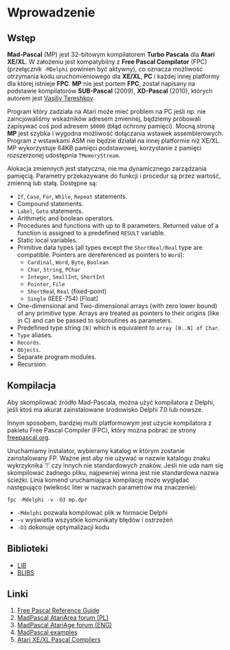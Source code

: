 # Wprowadzenie

## Wstęp

**Mad-Pascal** (MP) jest 32-bitowym kompilatorem **Turbo Pascala** dla **Atari XE/XL**. W założeniu jest kompatybilny z **Free Pascal Compilator** (FPC) (przełącznik `-MDelphi` powinien być aktywny), co oznacza możliwość otrzymania kodu uruchomieniowego dla **XE/XL**, **PC** i każdej innej platformy dla której istnieje **FPC**. **MP** nie jest portem **FPC**, został napisany na podstawie kompilatorów **SUB-Pascal** (2009), **XD-Pascal** (2010), których autorem jest [Vasiliy Tereshkov](mailto:vtereshkov@mail.ru).

Program który zadziała na Atari może mieć problem na PC jeśli np. nie zaincjowaliśmy wskaźników adresem zmiennej, będziemy próbowali zapisywać coś pod adresem `$0000` (błąd ochrony pamięci). Mocną stroną **MP** jest szybka i wygodna możliwość dołączania wstawek assemblerowych. Program z wstawkami ASM nie będzie działał na innej platformie niż XE/XL. MP wykorzystuje 64KB pamięci podstawowej, korzystanie z pamięci rozszerzonej udostępnia `TMemoryStream`.

Alokacja zmiennych jest statyczna, nie ma dynamicznego zarządzania pamięcią. Parametry przekazywane do funkcji i procedur są przez wartość, zmienną lub stałą.
Dostępne są:

* `If`, `Case`, `For`, `While`, `Repeat` statements.
* Compound statements.
* `Label`, `Goto` statements.
* Arithmetic and boolean operators.
* Procedures and functions with up to 8 parameters. Returned value of a function is assigned to a predefined `RESULT` variable.
* Static local variables.
* Primitive data types (all types except the `ShortReal/Real` type are compatible. Pointers are dereferenced as pointers to `Word`):
    * `Cardinal`, `Word`, `Byte`, `Boolean`
    * `Char`, `String`, `PChar`
    * `Integer`, `SmallInt`, `ShortInt`
    * `Pointer`, `File`
    * `ShortRea`l, `Real` (fixed-point)
    * `Single` (IEEE-754) [Float]
* One-dimensional and Two-dimensional arrays (with zero lower bound) of any primitive type. Arrays are treated as pointers to their origins (like in C) and can be passed to subroutines as parameters.
* Predefined type string `[N]` which is equivalent to `array [0..N] of Char`.
* `Type` aliases.
* `Records`.
* `Objects`.
* Separate program modules.
* Recursion.

## Kompilacja

Aby skompilować źródło Mad-Pascala, można użyć kompilatora z Delphi, jeśli ktoś ma akurat zainstalowane środowisko Delphi 7.0 lub nowsze.

Innym sposobem, bardziej multi platformowym jest użycie kompilatora z pakietu Free Pascal Compiler (FPC), który można pobrać ze strony [freepascal.org](http://www.freepascal.org/).

Uruchamiamy instalator, wybieramy katalog w którym zostanie zainstalowany FP. Ważne jest aby nie używać w nazwie katalogu znaku wykrzyknika '!' czy innych nie standardowych znaków. Jeśli nie uda nam się skompilować żadnego pliku, najpewniej winna jest nie standardowa nazwa ścieżki. Linia komend uruchamiająca kompilację może wyglądać następująco (wielkość liter w nazwach parametrów ma znaczenie):

    fpc -Mdelphi -v -O3 mp.dpr


* `-Mdelphi` pozwala kompilować plik w formacie Delphi
* `-v` wyświetla wszystkie komunikaty błędów i ostrzeżeń
* `-O3` dokonuje optymalizacji kodu

## Biblioteki

* [LIB](http://mads.atari8.info/library/doc/index.html)
* [BLIBS](https://bocianu.atari.pl/blog/blibs)

## Linki

1. [Free Pascal Reference Guide](http://www.freepascal.org/docs-html/ref/ref.html#refch14.html)
2. [MadPascal AtariArea forum (PL)](http://www.atari.org.pl/forum/viewtopic.php?id=13373)
3. [MadPascal AtariAge forum (ENG)](http://atariage.com/forums/topic/240919-mad-pascal/)
4. [MadPascal examples](http://atariage.com/forums/topic/243658-mad-pascal-examples/)
5. [Atari XE/XL Pascal Compilers](https://atariwiki.org/wiki/Wiki.jsp?page=Pascal)
